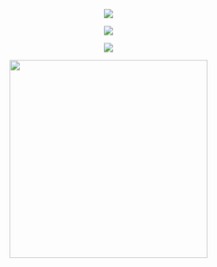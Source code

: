 <p align="center">
  <img src="https://readme-typing-svg.herokuapp.com?lines=Hi,+I'm+Jayden+Xu&center=true&size=18&color=58A6FF&speed=50&repeat=false">
</p>
<p align="center">
  <img src="https://readme-typing-svg.herokuapp.com?lines=B.S.+@+SJTU,+M.S.+@+UMSI&center=true&size=18&color=58A6FF&speed=50&repeat=false">
</p>
<p align="center">
  <img src="https://readme-typing-svg.herokuapp.com?lines=Interested+in+GenAI+Engineering&center=true&size=18&color=58A6FF&speed=50&repeat=false">
</p>

<p align="center">
  <img src="https://github-readme-stats.vercel.app/api/top-langs/?username=Jayden-Xu&layout=compact&hide=Jupyter%20Notebook" width="350">
</p>

